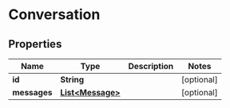 
# Conversation

## Properties
Name | Type | Description | Notes
------------ | ------------- | ------------- | -------------
**id** | **String** |  |  [optional]
**messages** | [**List&lt;Message&gt;**](Message.md) |  |  [optional]



